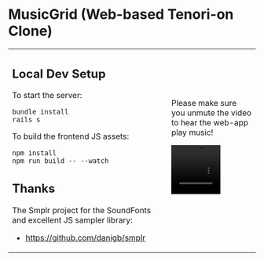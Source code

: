 # MusicGrid (Web-based Tenori-on Clone)

<table>
 <tr>
  <td valign="top">

## Local Dev Setup

To start the server:

```
bundle install
rails s
```

To build the frontend JS assets:

```
npm install
npm run build -- --watch
```

## Thanks

The Smplr project for the SoundFonts and excellent JS sampler library:

- https://github.com/danigb/smplr

  </td>
  <td>
   Please make sure you unmute the video to hear the web-app play music!

<video unmute width="100" height="100" src=https://github.com/Peregrine42/tenorion-web/assets/4731369/cf74c39c-afad-4346-94b0-562fd0a163b2></video>

  </td>
 </tr>
 
</table>
